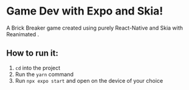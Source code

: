 # Game Dev with Expo and Skia!

A Brick Breaker game created using purely React-Native and Skia with Reanimated .

## How to run it:

1. `cd` into the project
2. Run the `yarn` command
3. Run `npx expo start` and open on the device of your choice
